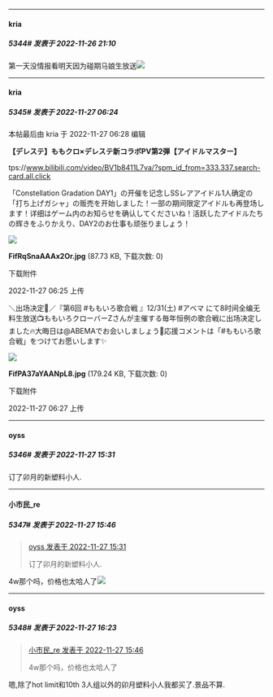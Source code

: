 

*****

####  kria  
##### 5344#       发表于 2022-11-26 21:10

第一天没情报看明天因为碰期马娘生放送<img src="https://static.saraba1st.com/image/smiley/face2017/053.png" referrerpolicy="no-referrer">



*****

####  kria  
##### 5345#       发表于 2022-11-27 06:24

 本帖最后由 kria 于 2022-11-27 06:28 编辑 

<strong>【デレステ】ももクロ×デレステ新コラボPV第2弾【アイドルマスター】</strong>

tps://www.bilibili.com/video/BV1b8411L7va/?spm_id_from=333.337.search-card.all.click

「Constellation Gradation DAY1」の开催を记念しSSレアアイドル1人确定の「打ち上げガシャ」の贩売を开始しました！一部の期间限定アイドルも再登场します！详细はゲーム内のお知らせを确认してくださいね！活跃したアイドルたちの辉きをふりかえり、DAY2のお仕事も顽张りましょう！

<img src="https://img.saraba1st.com/forum/202211/27/062525ubayspppdysaiekl.jpg" referrerpolicy="no-referrer">

<strong>FifRqSnaAAAx2Or.jpg</strong> (87.73 KB, 下载次数: 0)

下载附件

2022-11-27 06:25 上传

＼出场决定🎉／『第6回 #ももいろ歌合戦 』12/31(土) #アベマ にて8时间全编无料生放送📺ももいろクローバーZさんが主催する毎年恒例の歌合戦に出场决定しました🔥大晦日は@ABEMAでお会いしましょう🙌応援コメントは「#ももいろ歌合戦」をつけてお愿いします✨

<img src="https://img.saraba1st.com/forum/202211/27/062716k7jtwtl70o7fq0qt.jpg" referrerpolicy="no-referrer">

<strong>FifPA37aYAANpL8.jpg</strong> (179.24 KB, 下载次数: 0)

下载附件

2022-11-27 06:27 上传



*****

####  oyss  
##### 5346#       发表于 2022-11-27 15:31

订了卯月的新塑料小人.



*****

####  小市民_re  
##### 5347#       发表于 2022-11-27 15:46

<blockquote><a href="httphttps://bbs.saraba1st.com/2b/forum.php?mod=redirect&amp;goto=findpost&amp;pid=58643363&amp;ptid=1130963" target="_blank">oyss 发表于 2022-11-27 15:31</a>

订了卯月的新塑料小人.</blockquote>
4w那个吗，价格也太哈人了<img src="https://static.saraba1st.com/image/smiley/face2017/139.png" referrerpolicy="no-referrer">



*****

####  oyss  
##### 5348#       发表于 2022-11-27 16:23

<blockquote><a href="httphttps://bbs.saraba1st.com/2b/forum.php?mod=redirect&amp;goto=findpost&amp;pid=58643538&amp;ptid=1130963" target="_blank">小市民_re 发表于 2022-11-27 15:46</a>

4w那个吗，价格也太哈人了</blockquote>
嗯,除了hot limit和10th 3人组以外的卯月塑料小人我都买了.景品不算.

